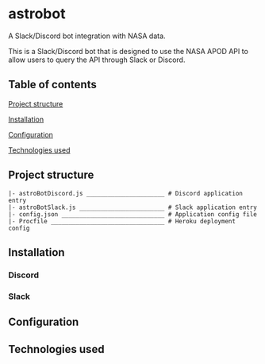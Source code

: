 # astrobot
A Slack/Discord bot integration with NASA data.

This is a Slack/Discord bot that is designed to use the NASA APOD API to allow users to query the API through Slack or Discord. 

## Table of contents

[Project structure](#project-structure)

[Installation](#installation)

[Configuration](#configuration)

[Technologies used](#technologies-used)

## Project structure

````
|- astroBotDiscord.js ______________________ # Discord application entry
|- astroBotSlack.js ________________________ # Slack application entry
|- config.json _____________________________ # Application config file
|- Procfile ________________________________ # Heroku deployment config
````

## Installation
### Discord

### Slack

## Configuration

## Technologies used
